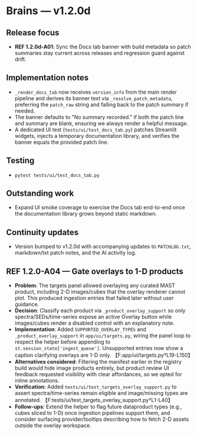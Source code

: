 # Brains — v1.2.0d

## Release focus
- **REF 1.2.0d-A01**: Sync the Docs tab banner with build metadata so patch summaries stay current across releases and regression guard against drift.

## Implementation notes
- `_render_docs_tab` now receives `version_info` from the main render pipeline and derives its banner text via `_resolve_patch_metadata`, preferring the `patch_raw` string and falling back to the patch summary if needed.
- The banner defaults to "No summary recorded." if both the patch line and summary are blank, ensuring we always render a helpful message.
- A dedicated UI test (`tests/ui/test_docs_tab.py`) patches Streamlit widgets, injects a temporary documentation library, and verifies the banner equals the provided patch line.

## Testing
- `pytest tests/ui/test_docs_tab.py`

## Outstanding work
- Expand UI smoke coverage to exercise the Docs tab end-to-end once the documentation library grows beyond static markdown.

## Continuity updates
- Version bumped to v1.2.0d with accompanying updates to `PATCHLOG.txt`, markdown/txt patch notes, and the AI activity log.

## REF 1.2.0-A04 — Gate overlays to 1-D products
- **Problem**: The targets panel allowed overlaying any curated MAST product, including 2-D images/cubes that the overlay renderer cannot plot. This produced ingestion entries that failed later without user guidance.
- **Decision**: Classify each product via `_product_overlay_support` so only spectra/SEDs/time-series expose an active Overlay button while images/cubes render a disabled control with an explanatory note.
- **Implementation**: Added `SUPPORTED_OVERLAY_TYPES` and `_product_overlay_support` in `app/ui/targets.py`, wiring the panel loop to respect the helper before appending to `st.session_state['ingest_queue']`. Unsupported entries now show a caption clarifying overlays are 1-D only. 【F:app/ui/targets.py†L19-L150】
- **Alternatives considered**: Filtering the manifest earlier in the registry build would hide image products entirely, but product review UI feedback requested visibility with clear affordances, so we opted for inline annotations.
- **Verification**: Added `tests/ui/test_targets_overlay_support.py` to assert spectra/time-series remain eligible and image/missing types are annotated. 【F:tests/ui/test_targets_overlay_support.py†L1-L40】
- **Follow-ups**: Extend the helper to flag future dataproduct types (e.g., cubes sliced to 1-D) once ingestion pipelines support them, and consider surfacing provider/tooltips describing how to fetch 2-D assets outside the overlay workspace.

